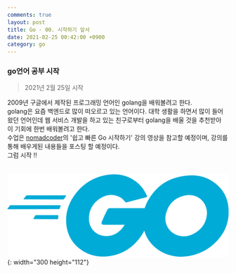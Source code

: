 ```yaml
---
comments: true
layout: post
title: Go - 00. 시작하기 앞서
date: 2021-02-25 00:42:00 +0900
category: go
---
```


### go언어 공부 시작
>2021년 2월 25일 시작

2009년 구글에서 제작된 프로그래밍 언어인 golang을 배워볼려고 한다.  
golang은 요즘 백엔드로 많이 떠오르고 있는 언어이다. 대학 생활을 하면서 많이 들어왔던 언어인데 웹 서비스 개발을 하고 있는 친구로부터 golang을 배울 것을 추천받아 이 기회에 한번 배워볼려고 한다.  
수업은 [nomadcoder](https://nomadcoders.co/)의 '쉽고 빠른 Go 시작하기' 강의 영상을 참고할 예정이며, 강의를 통해 배우게된 내용들을 포스팅 할 예정이다.  
그럼 시작 !!  
<br/><br/>
![golang](/public/img/1200px-Go_Logo_Blue.svg.png){: width="300 height="112"}
<br/><br/><br/><br/><br/><br/><br/><br/>